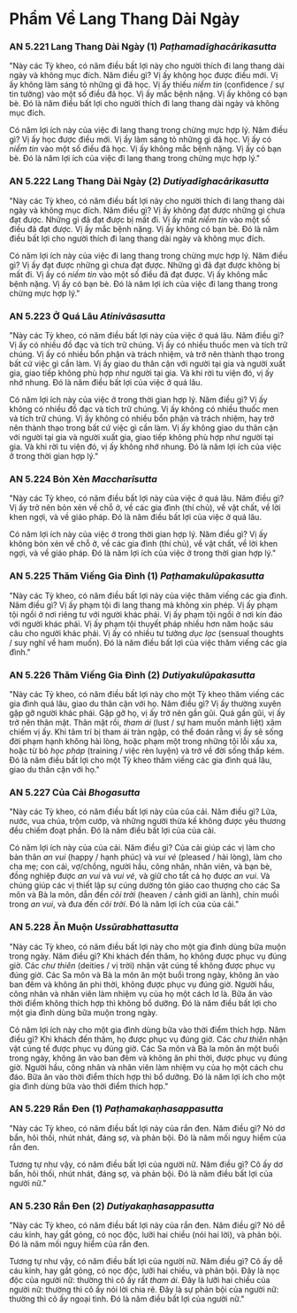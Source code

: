 # Phẩm Về Lang Thang Dài Ngày

### AN 5.221 Lang Thang Dài Ngày (1) *Paṭhamadīghacārikasutta*

"Này các Tỳ kheo, có năm điều bất lợi này cho người thích đi lang thang dài ngày và không mục đích. Năm điều gì? Vị ấy không học được điều mới. Vị ấy không làm sáng tỏ những gì đã học. Vị ấy thiếu *niềm tin* (confidence / sự tin tưởng) vào một số điều đã học. Vị ấy mắc bệnh nặng. Vị ấy không có bạn bè.
Đó là năm điều bất lợi cho người thích đi lang thang dài ngày và không mục đích.

Có năm lợi ích này của việc đi lang thang trong chừng mực hợp lý. Năm điều gì? Vị ấy học được điều mới. Vị ấy làm sáng tỏ những gì đã học. Vị ấy có *niềm tin* vào một số điều đã học. Vị ấy không mắc bệnh nặng. Vị ấy có bạn bè.
Đó là năm lợi ích của việc đi lang thang trong chừng mực hợp lý."

<!--pg-->
### AN 5.222 Lang Thang Dài Ngày (2) *Dutiyadīghacārikasutta*

"Này các Tỳ kheo, có năm điều bất lợi này cho người thích đi lang thang dài ngày và không mục đích. Năm điều gì? Vị ấy không đạt được những gì chưa đạt được. Những gì đã đạt được bị mất đi. Vị ấy mất *niềm tin* vào một số điều đã đạt được. Vị ấy mắc bệnh nặng. Vị ấy không có bạn bè.
Đó là năm điều bất lợi cho người thích đi lang thang dài ngày và không mục đích.

Có năm lợi ích này của việc đi lang thang trong chừng mực hợp lý. Năm điều gì? Vị ấy đạt được những gì chưa đạt được. Những gì đã đạt được không bị mất đi. Vị ấy có *niềm tin* vào một số điều đã đạt được. Vị ấy không mắc bệnh nặng. Vị ấy có bạn bè.
Đó là năm lợi ích của việc đi lang thang trong chừng mực hợp lý."

<!--pg-->
### AN 5.223 Ở Quá Lâu *Atinivāsasutta*

"Này các Tỳ kheo, có năm điều bất lợi này của việc ở quá lâu. Năm điều gì?
Vị ấy có nhiều đồ đạc và tích trữ chúng. Vị ấy có nhiều thuốc men và tích trữ chúng. Vị ấy có nhiều bổn phận và trách nhiệm, và trở nên thành thạo trong bất cứ việc gì cần làm. Vị ấy giao du thân cận với người tại gia và người xuất gia, giao tiếp không phù hợp như người tại gia. Và khi rời tu viện đó, vị ấy nhớ nhung. Đó là năm điều bất lợi của việc ở quá lâu.

Có năm lợi ích này của việc ở trong thời gian hợp lý. Năm điều gì? Vị ấy không có nhiều đồ đạc và tích trữ chúng. Vị ấy không có nhiều thuốc men và tích trữ chúng. Vị ấy không có nhiều bổn phận và trách nhiệm, hay trở nên thành thạo trong bất cứ việc gì cần làm. Vị ấy không giao du thân cận với người tại gia và người xuất gia, giao tiếp không phù hợp như người tại gia. Và khi rời tu viện đó, vị ấy không nhớ nhung. Đó là năm lợi ích của việc ở trong thời gian hợp lý."

<!--pg-->
### AN 5.224 Bỏn Xẻn *Maccharīsutta*

"Này các Tỳ kheo, có năm điều bất lợi này của việc ở quá lâu. Năm điều gì?
Vị ấy trở nên bỏn xẻn về chỗ ở, về các gia đình (thí chủ), về vật chất, về lời khen ngợi, và về giáo pháp. Đó là năm điều bất lợi của việc ở quá lâu.

Có năm lợi ích này của việc ở trong thời gian hợp lý. Năm điều gì? Vị ấy không bỏn xẻn về chỗ ở, về các gia đình (thí chủ), về vật chất, về lời khen ngợi, và về giáo pháp. Đó là năm lợi ích của việc ở trong thời gian hợp lý."

<!--pg-->
### AN 5.225 Thăm Viếng Gia Đình (1) *Paṭhamakulūpakasutta*

"Này các Tỳ kheo, có năm điều bất lợi này của việc thăm viếng các gia đình. Năm điều gì? Vị ấy phạm tội đi lang thang mà không xin phép. Vị ấy phạm tội ngồi ở nơi riêng tư với người khác phái. Vị ấy phạm tội ngồi ở nơi kín đáo với người khác phái. Vị ấy phạm tội thuyết pháp nhiều hơn năm hoặc sáu câu cho người khác phái. Vị ấy có nhiều tư tưởng *dục lạc* (sensual thoughts / suy nghĩ về ham muốn). Đó là năm điều bất lợi của việc thăm viếng các gia đình."

<!--pg-->
### AN 5.226 Thăm Viếng Gia Đình (2) *Dutiyakulūpakasutta*

"Này các Tỳ kheo, có năm điều bất lợi này cho một Tỳ kheo thăm viếng các gia đình quá lâu, giao du thân cận với họ. Năm điều gì? Vị ấy thường xuyên gặp gỡ người khác phái. Gặp gỡ họ, vị ấy trở nên gần gũi. Quá gần gũi, vị ấy trở nên thân mật. Thân mật rồi, *tham ái* (lust / sự ham muốn mãnh liệt) xâm chiếm vị ấy. Khi tâm trí bị tham ái tràn ngập, có thể đoán rằng vị ấy sẽ sống đời phạm hạnh không hài lòng, hoặc phạm một trong những tội lỗi xấu xa, hoặc từ bỏ *học pháp* (training / việc rèn luyện) và trở về đời sống thấp kém. Đó là năm điều bất lợi cho một Tỳ kheo thăm viếng các gia đình quá lâu, giao du thân cận với họ."

<!--pg-->
### AN 5.227 Của Cải *Bhogasutta*

"Này các Tỳ kheo, có năm điều bất lợi này của của cải. Năm điều gì? Lửa, nước, vua chúa, trộm cướp, và những người thừa kế không được yêu thương đều chiếm đoạt phần. Đó là năm điều bất lợi của của cải.

Có năm lợi ích này của của cải. Năm điều gì? Của cải giúp các vị làm cho bản thân *an vui* (happy / hạnh phúc) và *vui vẻ* (pleased / hài lòng), làm cho cha mẹ; con cái, vợ/chồng, người hầu, công nhân, nhân viên, và bạn bè, đồng nghiệp được *an vui* và *vui vẻ*, và giữ cho tất cả họ được *an vui*. Và chúng giúp các vị thiết lập sự cúng dường tôn giáo cao thượng cho các Sa môn và Bà la môn, dẫn đến *cõi trời* (heaven / cảnh giới an lành), chín muồi trong *an vui*, và đưa đến *cõi trời*. Đó là năm lợi ích của của cải."

<!--pg-->
### AN 5.228 Ăn Muộn *Ussūrabhattasutta*

"Này các Tỳ kheo, có năm điều bất lợi này cho một gia đình dùng bữa muộn trong ngày. Năm điều gì? Khi khách đến thăm, họ không được phục vụ đúng giờ. Các *chư thiên* (deities / vị trời) nhận vật cúng tế không được phục vụ đúng giờ. Các Sa môn và Bà la môn ăn một buổi trong ngày, không ăn vào ban đêm và không ăn phi thời, không được phục vụ đúng giờ. Người hầu, công nhân và nhân viên làm nhiệm vụ của họ một cách lơ là. Bữa ăn vào thời điểm không thích hợp thì không bổ dưỡng. Đó là năm điều bất lợi cho một gia đình dùng bữa muộn trong ngày.

Có năm lợi ích này cho một gia đình dùng bữa vào thời điểm thích hợp. Năm điều gì? Khi khách đến thăm, họ được phục vụ đúng giờ. Các *chư thiên* nhận vật cúng tế được phục vụ đúng giờ. Các Sa môn và Bà la môn ăn một buổi trong ngày, không ăn vào ban đêm và không ăn phi thời, được phục vụ đúng giờ. Người hầu, công nhân và nhân viên làm nhiệm vụ của họ một cách chu đáo. Bữa ăn vào thời điểm thích hợp thì bổ dưỡng. Đó là năm lợi ích cho một gia đình dùng bữa vào thời điểm thích hợp."

<!--pg-->
### AN 5.229 Rắn Đen (1) *Paṭhamakaṇhasappasutta*

"Này các Tỳ kheo, có năm điều bất lợi này của rắn đen. Năm điều gì? Nó dơ bẩn, hôi thối, nhút nhát, đáng sợ, và phản bội. Đó là năm mối nguy hiểm của rắn đen.

Tương tự như vậy, có năm điều bất lợi của người nữ. Năm điều gì? Cô ấy dơ bẩn, hôi thối, nhút nhát, đáng sợ, và phản bội. Đó là năm điều bất lợi của người nữ."

<!--pg-->
### AN 5.230 Rắn Đen (2) *Dutiyakaṇhasappasutta*

"Này các Tỳ kheo, có năm điều bất lợi này của rắn đen. Năm điều gì? Nó dễ cáu kỉnh, hay gắt gỏng, có nọc độc, lưỡi hai chiều (nói hai lời), và phản bội. Đó là năm mối nguy hiểm của rắn đen.

Tương tự như vậy, có năm điều bất lợi của người nữ. Năm điều gì? Cô ấy dễ cáu kỉnh, hay gắt gỏng, có nọc độc, lưỡi hai chiều, và phản bội. Đây là nọc độc của người nữ: thường thì cô ấy rất *tham ái*. Đây là lưỡi hai chiều của người nữ: thường thì cô ấy nói lời chia rẽ. Đây là sự phản bội của người nữ: thường thì cô ấy ngoại tình. Đó là năm điều bất lợi của người nữ."